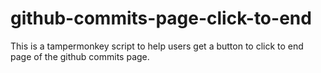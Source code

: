 # github-commits-page-click-to-end
This is a tampermonkey script to help users get a button to click to end page of the github commits page.
